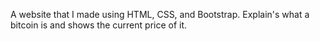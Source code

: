 A website that I made using HTML, CSS, and Bootstrap. Explain's what a bitcoin is and shows the current price of it.
